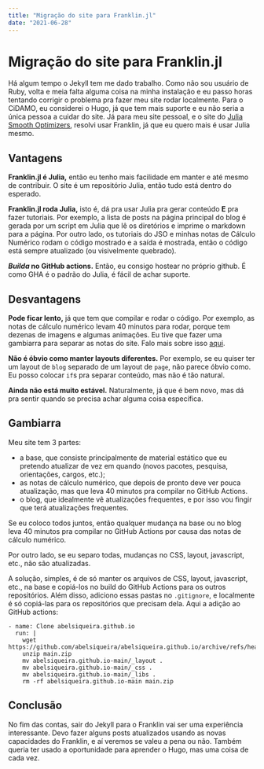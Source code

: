 ```yaml
---
title: "Migração do site para Franklin.jl"
date: "2021-06-28"
---
```


# Migração do site para Franklin.jl

Há algum tempo o Jekyll tem me dado trabalho.
Como não sou usuário de Ruby, volta e meia falta alguma coisa na minha instalação e eu passo horas tentando corrigir o problema pra fazer meu site rodar localmente.
Para o CiDAMO, eu considerei o Hugo, já que tem mais suporte e eu não seria a única pessoa a cuidar do site.
Já para meu site pessoal, e o site do [Julia Smooth Optimizers](https://juliasmoothoptimizers.github.io), resolvi usar Franklin, já que eu quero mais é usar Julia mesmo.

## Vantagens

**Franklin.jl é Julia,** então eu tenho mais facilidade em manter e até mesmo de contribuir.
O site é um repositório Julia, então tudo está dentro do esperado.

**Franklin.jl roda Julia,** isto é, dá pra usar Julia pra gerar conteúdo **E** pra fazer tutoriais.
Por exemplo, a lista de posts na página principal do blog é gerada por um script em Julia que lê os diretórios e imprime o markdown para a página.
Por outro lado, os tutoriais do JSO e minhas notas de Cálculo Numérico rodam o código mostrado e a saída é mostrada, então o código está sempre atualizado (ou visivelmente quebrado).

**_Builda_ no GitHub actions.** Então, eu consigo hostear no próprio github. É como GHA é o padrão do Julia, é fácil de achar suporte.

## Desvantagens

**Pode ficar lento,** já que tem que compilar e rodar o código.
Por exemplo, as notas de cálculo numérico levam 40 minutos para rodar, porque tem dezenas de imagens e algumas animações.
Eu tive que fazer uma gambiarra para separar as notas do site. Falo mais sobre isso [aqui](#gambiarra).

**Não é óbvio como manter layouts diferentes.** Por exemplo, se eu quiser ter um layout de `blog` separado de um layout de `page`, não parece óbvio como.
Eu posso colocar `if`s pra separar conteúdo, mas não é tão natural.

**Ainda não está muito estável.** Naturalmente, já que é bem novo, mas dá pra sentir quando se precisa achar alguma coisa específica.

## Gambiarra

Meu site tem 3 partes:
- a base, que consiste principalmente de material estático que eu pretendo atualizar de vez em quando (novos pacotes, pesquisa, orientações, cargos, etc.);
- as notas de cálculo numérico, que depois de pronto deve ver pouca atualização, mas que leva 40 minutos pra compilar no GitHub Actions.
- o blog, que idealmente vê atualizações frequentes, e por isso vou fingir que terá atualizações frequentes.

Se eu coloco todos juntos, então qualquer mudança na base ou no blog leva 40 minutos pra compilar no GitHub Actions por causa das notas de cálculo numérico.

Por outro lado, se eu separo todas, mudanças no CSS, layout, javascript, etc., não são atualizadas.

A solução, simples, é de só manter os arquivos de CSS, layout, javascript, etc., na base e copiá-los no build do GitHub Actions para os outros repositórios.
Além disso, adiciono essas pastas no `.gitignore`, e localmente é só copiá-las para os repositórios que precisam dela.
Aqui a adição ao GitHub actions:

```
- name: Clone abelsiqueira.github.io
  run: |
    wget https://github.com/abelsiqueira/abelsiqueira.github.io/archive/refs/heads/main.zip
    unzip main.zip
    mv abelsiqueira.github.io-main/_layout .
    mv abelsiqueira.github.io-main/_css .
    mv abelsiqueira.github.io-main/_libs .
    rm -rf abelsiqueira.github.io-main main.zip
```

## Conclusão

No fim das contas, sair do Jekyll para o Franklin vai ser uma experiência interessante.
Devo fazer alguns posts atualizados usando as novas capacidades do Franklin, e aí veremos se valeu a pena ou não.
Também queria ter usado a oportunidade para aprender o Hugo, mas uma coisa de cada vez.

